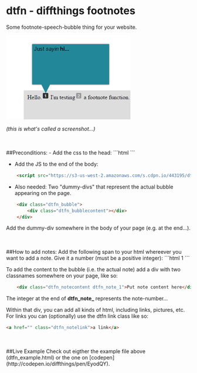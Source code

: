 # dtfn - diffthings footnotes
Some footnote-speech-bubble thing for your website.

![screenshot](https://raw.githubusercontent.com/Diffthings/dtfn/master/example%20files/screenshot.png "a screenshot")

_(this is what's called a screenshot...)_



<br/>
<br/>
##Preconditions:
- Add the css to the head:
```html
	<link rel="stylesheet" href="https://s3-us-west-2.amazonaws.com/s.cdpn.io/443195/dtfn_css.css" />
```


- Add the JS to the end of the body:
```html
	<script src="https://s3-us-west-2.amazonaws.com/s.cdpn.io/443195/dtfn_js.js" type="text/javascript"></script>
```


- Also needed: Two "dummy-divs" that represent the actual bubble appearing on the page.
```html
	<div class="dtfn_bubble">
		<div class="dtfn_bubblecontent"></div>
	</div>
```

Add the dummy-div somewhere in the body of your page (e.g. at the end...).



<br/>
<br/>
##How to add notes:
Add the following span to your html whereever you want to add a note. Give it a number (must be a positive integer):
```html
	<span class="dtfn_footnote">1</span>
```


To add the content to the bubble (i.e. the actual note) add a div with two classnames somewhere on your page, like so:

```html
	<div class="dtfn_notecontent dtfn_note_1">Put note content here</div>
```
The integer at the end of **dtfn_note_** represents the note-number...

Within that div, you can add all kinds of html, including links, pictures, etc. For links you can (optionally) use the dtfn link class like so:
```html
<a href="" class="dtfn_notelink">a link</a>
```

<br/>
<br/>
##Live Example
Check out eigther the example file above (dtfn_example.html) or the one on [codepen](http://codepen.io/diffthings/pen/EyodQY).
